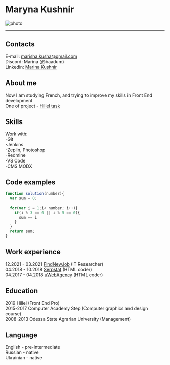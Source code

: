 # Maryna Kushnir
![photo](http://files.turbohiring.co/00/00/00/00/00/0e/e6/65/976485.jpeg)
***
## Contacts
E-mail: marisha.kusha@gmail.com  
Discord: Marina (@baadum)  
Linkedin: [Marina Kushnir](http://linkedin.com/in/marina-kushnir-frontend "Marina Kushnir")

## About me
Now I am studying French, and trying to improve my skills in Front End development  
One of project - [Hillel task](https://github.com/baadum/lesson6.git)

## Skills
Work with:   
-Git  
-Jenkins  
-Zeplin, Photoshop  
-Redmine  
-VS Code  
-CMS MODX  

## Code examples
```js
function solution(number){
  var sum = 0;
  
  for(var i = 1;i< number; i++){
    if(i % 3 == 0 || i % 5 == 0){
      sum += i
    }
  }
  return sum;
}
```

## Work experience
12.2021 - 03.2021 [FindNewJob](https://fnj.com.ua "FindNewJob") (IT Researcher)  
04.2018 - 10.2018 [Serpstat](https://serpstat.com "Serpstat") (HTML coder)  
04.2017 - 04.2018 [uWebAgency](https://uweb.agency "uWebAgency") (HTML coder)  

## Education
2019 Hillel (Front End Pro)  
2015-2017 Computer Academy Step (Computer graphics and design course)  
2008-2013 Odessa State Agrarian University (Management)  

## Language
English - pre-intermediate  
Russian - native  
Ukrainian - native  
